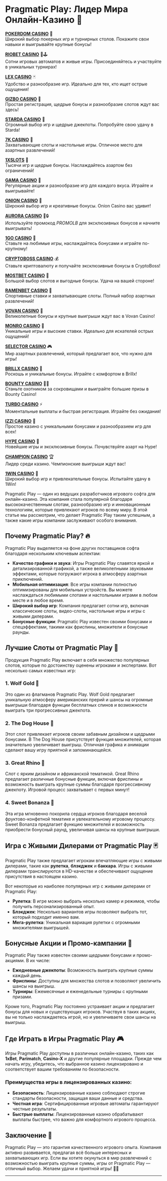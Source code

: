 # Pragmatic Play: Лидер Мира Онлайн-Казино 🎰
**[POKERDOM CASINO](https://brandplay.link/Bxg7SC7H)** 🎲  
Широкий выбор покерных игр и турнирных столов. Покажите свои навыки и выигрывайте крупные бонусы!  

**[RIOBET CASINO](https://brandplay.link/dtx89f2L)** 🌟🕹️  
Сотни игровых автоматов и живые игры. Присоединяйтесь и участвуйте в уникальных турнирах!  

**[LEX CASINO](https://brandplay.link/2HFTmBc8)** 🃏  
Удобство и разнообразие игр. Идеально для тех, кто ищет острые ощущения!  

**[GIZBO CASINO](https://gizbo-tea02.com/c8e962e89)** 🎰  
Простая регистрация, щедрые бонусы и разнообразие слотов ждут вас здесь!  

**[STARDA CASINO](https://brandplay.link/cpFQbWKn)** 🌠  
Огромный выбор игр и щедрые джекпоты. Попробуйте свою удачу в Starda!  

**[7K CASINO](https://brandplay.link/dd46bNgD)** 🎲  
Захватывающие слоты и настольные игры. Отличное место для азартных развлечений!  

**[1XSLOTS](https://brandplay.link/R4xfxqdm)** 💎  
Тысячи игр и щедрые бонусы. Наслаждайтесь азартом без ограничений!  

**[GAMA CASINO](https://brandplay.link/zrZpLFTP)** 🎰  
Регулярные акции и разнообразие игр для каждого вкуса. Играйте и выигрывайте!  

**[ONION CASINO](https://obclk001-2d.top/click?offer_id=986&partner_id=10542&landing_id=1798&utm_medium=affiliate&sub_1=oncasino3)** 🧅  
Широкий выбор игр и креативные бонусы. Onion Casino вас удивит!  

**[AURORA CASINO](https://10trafic-stat2.com/click/668546566bcc6313411604c7/6766/15114/subaccount?promocode=PROMOLB)** 🌌🔒  
Используйте промокод *PROMOLB* для эксклюзивных бонусов и начните выигрывать!  

**[1GO CASINO](https://1go-ircp01.com/ce015f410)** 🚀  
Ставьте на любимые игры, наслаждайтесь бонусами и играйте по-крупному!  

**[CRYPTOBOSS CASINO](https://cryptobossc.online/d847bcfa9)** 💰  
Ставьте криптовалюту и получайте эксклюзивные бонусы в CryptoBoss!  

**[MOSTBET CASINO](https://ktbtis024ifqfn0mst.com/beQs)** 🎲  
Большой выбор слотов и выгодные бонусы. Удача на вашей стороне!  

**[RAMENBET CASINO](https://get.saltyram.com/ru/registration?apkpop=0&partner=p24970p3296034p5526)** 🍜  
Спортивные ставки и захватывающие слоты. Полный набор азартных развлечений!  

**[VOVAN CASINO](https://vovan.site/d098ab058)** 🎉  
Великолепные бонусы и крупные выигрыши ждут вас в Vovan Casino!  

**[MONRO CASINO](https://mnr-ircp01.com/c3ce72a2c)** 🎰  
Уникальные игры и высокие ставки. Идеально для искателей острых ощущений!  

**[SELECTOR CASINO](https://gosel.pl/SELVK)** 🎮  
Мир азартных развлечений, который предлагает все, что нужно для игры!  

**[BRILLX CASINO](https://brillx.pub/BRIVK)** 💎  
Роскошь и уникальные бонусы. Играйте с комфортом в Brillx!  

**[BOUNTY CASINO](https://bounty-casino.de/BOVK)** 🏴‍☠️  
Станьте охотником за сокровищами и выиграйте большие призы в Bounty Casino!  

**[TURBO CASINO](https://turbo-casino.pro/TURVK)** ⚡  
Моментальные выплаты и быстрая регистрация. Играйте без ожидания!  

**[IZZI CASINO](https://izzi-fr03.com/ca7c8a7b7)** 🧩  
Простое казино с уникальными бонусами и разнообразием игр для всех!  

**[HYPE CASINO](https://hypekaz.com/dc2f44ad0)** 🎉  
Новейшие игры и эксклюзивные бонусы. Почувствуйте азарт на Hype!  

**[CHAMPION CASINO](https://champcasino.ink/pobeda/doa-hats?p80412p305331p112c)** 🏆  
Лидер среди казино. Чемпионские выигрыши ждут вас!  

**[1WIN CASINO](https://brandplay.link/6F5VqbyZ)** 🎰  
Широкий выбор игр и привлекательные бонусы. Испытайте удачу в 1Win!  

Pragmatic Play — один из ведущих разработчиков игрового софта для онлайн-казино. Эта компания стала популярной благодаря высококачественным слотам, разнообразию игр и инновационным технологиям, которые привлекают игроков по всему миру. В этой статье мы рассмотрим, что делает Pragmatic Play таким успешным, а также какие игры компании заслуживают особого внимания.

## Почему Pragmatic Play? 🔥

Pragmatic Play выделяется на фоне других поставщиков софта благодаря нескольким ключевым аспектам:

- **Качество графики и звука**: Игры Pragmatic Play славятся яркой и детализированной графикой, а также великолепными звуковыми эффектами, которые погружают игрока в атмосферу азартных приключений.
- **Мобильная оптимизация**: Все игры компании полностью оптимизированы для мобильных устройств. Вы можете наслаждаться любимыми слотами и настольными играми в любом месте и в любое время.
- **Широкий выбор игр**: Компания предлагает сотни игр, включая классические слоты, видео-слоты, настольные игры и игры с живыми дилерами. 
- **Бонусные функции**: Pragmatic Play известен своими бонусами и спецэффектами, такими как фриспины, множители и бонусные раунды.

## Лучшие Слоты от Pragmatic Play 🎲

Продукция Pragmatic Play включает в себя множество популярных слотов, которые по достоинству оценены игроками и экспертами. Вот несколько самых известных игр:

### 1. **Wolf Gold 🐺**
Это один из флагманов Pragmatic Play. Wolf Gold предлагает уникальную атмосферу американских прерий и шансы на огромные выигрыши благодаря функции бесплатных спинов и возможности выиграть три прогрессивных джекпота.

### 2. **The Dog House 🐶**
Этот слот привлекает игроков своим забавным дизайном и щедрыми бонусами. В The Dog House присутствует функция множителей, которая значительно увеличивает выигрыш. Отличная графика и анимации сделают вашу игру приятной и запоминающейся.

### 3. **Great Rhino 🦏**
Слот с ярким дизайном и африканской тематикой. Great Rhino предлагает различные бонусные функции, включая фриспины и возможность выиграть крупные суммы благодаря прогрессивному джекпоту. Игровой процесс захватывает с первых минут!

### 4. **Sweet Bonanza 🍭**
Эта игра мгновенно покорила сердца игроков благодаря веселой фруктово-конфетной тематике и увлекательному игровому процессу. Sweet Bonanza предлагает функцию множителей и возможность приобрести бонусный раунд, увеличивая шансы на крупные выигрыши.

## Игра с Живыми Дилерами от Pragmatic Play 🃏

Pragmatic Play также предлагает игрокам впечатляющие игры с живыми дилерами, такие как **рулетка**, **блэкджек** и **баккара**. Игры с живыми дилерами транслируются в HD-качестве и обеспечивают ощущение присутствия в настоящем казино. 

Вот некоторые из наиболее популярных игр с живыми дилерами от Pragmatic Play:
- **Рулетка**: В игре можно выбрать несколько камер и режимов, чтобы получить персонализированный опыт.
- **Блэкджек**: Несколько вариантов игры позволяют выбрать тот, который подходит именно вам.  
- **Мега-рулетка**: Уникальная вариация рулетки с огромными множителями выигрышей.

## Бонусные Акции и Промо-кампании 🎁

Pragmatic Play также известен своими щедрыми бонусами и промо-акциями. В их числе:

- **Ежедневные джекпоты**: Возможность выиграть крупные суммы каждый день.
- **Фриспины**: Доступны для множества слотов и позволяют увеличить шансы на выигрыш.
- **Турниры**: Ежемесячные и еженедельные турниры с крупными призами.

Кроме того, Pragmatic Play постоянно устраивает акции и предлагает бонусы для новых и существующих игроков. Участвуя в таких акциях, вы не только наслаждаетесь игрой, но и увеличиваете свои шансы на выигрыш.

## Где Играть в Игры Pragmatic Play 🎮

Игры Pragmatic Play доступны в различных онлайн-казино, таких как **1xBet**, **Parimatch**, **Casino-X** и другие популярные площадки. Прежде чем начать игру, убедитесь, что выбранное казино лицензировано и соответствует вашим требованиям по безопасности.

### Преимущества игры в лицензированных казино:
- **Безопасность**: Лицензированные казино соблюдают строгие стандарты безопасности, защищая ваши данные и средства.
- **Честная игра**: Сертифицированные игровые автоматы гарантируют честные результаты.
- **Быстрые выплаты**: Лицензированные казино обрабатывают выплаты быстрее, что важно для комфортного игрового процесса.

## Заключение 🎉

Pragmatic Play — это гарантия качественного игрового опыта. Компания активно развивается, предлагая всё больше интересных и захватывающих игр. Если вы хотите окунуться в мир развлечений с возможностью выиграть крупные суммы, игры от Pragmatic Play — отличный выбор. Желаем удачи и приятной игры! 🎰🍀

---


